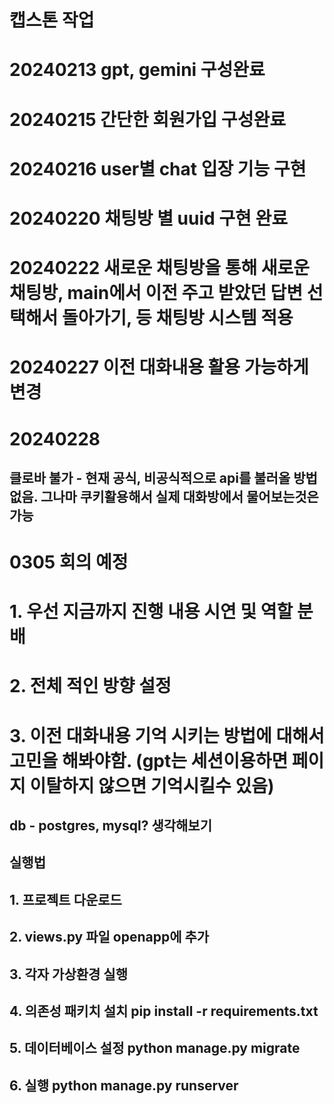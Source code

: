 # 캡스톤 작업
# 20240213 gpt, gemini 구성완료
# 20240215 간단한 회원가입 구성완료
# 20240216 user별 chat 입장 기능 구현
# 20240220 채팅방 별 uuid 구현 완료
# 20240222 새로운 채팅방을 통해 새로운 채팅방, main에서 이전 주고 받았던 답변 선택해서 돌아가기, 등 채팅방 시스템 적용
# 20240227 이전 대화내용 활용 가능하게 변경
# 20240228 
## 클로바 불가 - 현재 공식, 비공식적으로 api를 불러올 방법 없음. 그나마 쿠키활용해서 실제 대화방에서 물어보는것은 가능




# 0305 회의 예정
# 1. 우선 지금까지 진행 내용 시연 및 역할 분배
# 2. 전체 적인 방향 설정 
# 3. 이전 대화내용 기억 시키는 방법에 대해서 고민을 해봐야함. (gpt는 세션이용하면 페이지 이탈하지 않으면 기억시킬수 있음)

## db - postgres, mysql? 생각해보기



## 실행법
## 1. 프로젝트 다운로드
## 2. views.py 파일 openapp에 추가
## 3. 각자 가상환경 실행
## 4. 의존성 패키치 설치 pip install -r requirements.txt 
## 5. 데이터베이스 설정 python manage.py migrate
## 6. 실행 python manage.py runserver


